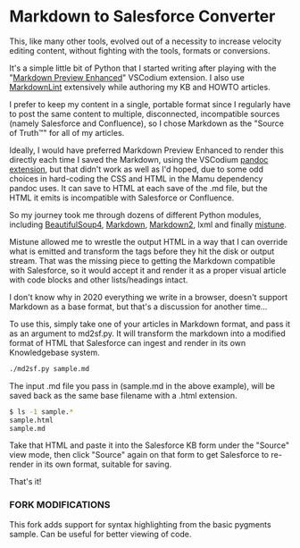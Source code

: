 # Markdown to Salesforce Converter

This, like many other tools, evolved out of a necessity to increase velocity editing content, without fighting with the tools, formats or conversions.

It's a simple little bit of Python that I started writing after playing with the "[Markdown Preview Enhanced](https://shd101wyy.github.io/markdown-preview-enhanced/#/)" VSCodium extension. I also use [MarkdownLint](https://marketplace.visualstudio.com/items?itemName=DavidAnson.vscode-markdownlint) extensively while authoring my KB and HOWTO articles.

I prefer to keep my content in a single, portable format since I regularly have to post the same content to multiple, disconnected, incompatible sources (namely Salesforce and Confluence), so I chose Markdown as the "Source of Truth&trade;" for all of my articles.

Ideally, I would have preferred Markdown Preview Enhanced to render this directly each time I saved the Markdown, using the VSCodium [pandoc extension](https://marketplace.visualstudio.com/items?itemName=DougFinke.vscode-pandoc), but that didn't work as well as I'd hoped, due to some odd choices in hard-coding the CSS and HTML in the Mamu dependency pandoc uses. It can save to HTML at each save of the .md file, but the HTML it emits is incompatible with Salesforce or Confluence.

So my journey took me through dozens of different Python modules, including [BeautifulSoup4](https://www.crummy.com/software/BeautifulSoup/bs4/doc/), [Markdown](https://python-markdown.github.io/), [Markdown2](https://github.com/trentm/python-markdown2), lxml and finally [mistune](https://github.com/lepture/mistune).

Mistune allowed me to wrestle the output HTML in a way that I can override what is emitted and transform the tags before they hit the disk or output stream. That was the missing piece to getting the Markdown compatible with Salesforce, so it would accept it and render it as a proper visual article with code blocks and other lists/headings intact.

I don't know why in 2020 everything we write in a browser, doesn't support Markdown as a base format, but that's a discussion for another time...

To use this, simply take one of your articles in Markdown format, and pass it as an argument to md2sf.py. It will transform the markdown into a modified format of HTML that Salesforce can ingest and render in its own Knowledgebase system. 

```bash
./md2sf.py sample.md
```

The input .md file you pass in (sample.md in the above example), will be saved back as the same base filename with a .html extension.

```bash
$ ls -1 sample.*
sample.html
sample.md
```

Take that HTML and paste it into the Salesforce KB form under the "Source" view mode, then click "Source" again on that form to get Salesforce to re-render in its own format, suitable for saving.



That's it!

### FORK MODIFICATIONS

This fork adds support for syntax highlighting from the basic pygments sample. Can be useful for better viewing of code.